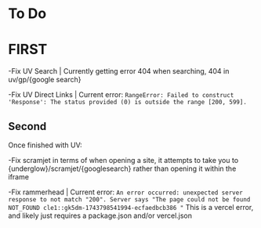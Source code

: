 # To Do

# FIRST
-Fix UV Search | Currently getting error 404 when searching, 404 in uv/gp/{google search}

-Fix UV Direct Links | Current error:  ```RangeError: Failed to construct 'Response': The status provided (0) is outside the range [200, 599].```

## Second
Once finished with UV:

-Fix scramjet in terms of when opening a site, it attempts to take you to {underglow}/scramjet/{googlesearch} rather than opening it within the iframe

-Fix rammerhead | Current error: ```An error occurred: unexpected server response to not match "200". Server says "The page could not be found NOT_FOUND cle1::gk5dm-1743798541994-ecfaedbcb386 "``` This is a vercel error, and likely just requires a package.json and/or vercel.json
